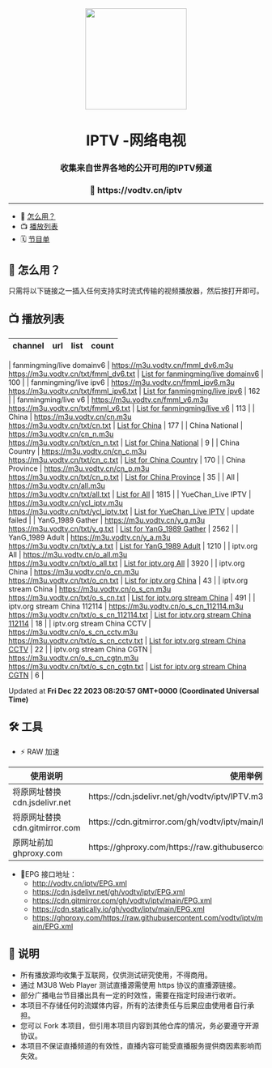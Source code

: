 <div align="center">
<img src="https://vodtv.gitee.io/img/iptv/logo.png" height="200"/>
<h1 align="center">IPTV -网络电视</h1>
<h3>收集来自世界各地的公开可用的IPTV频道</h3>
<h3>🔗 https://vodtv.cn/iptv</h3>
</div>

---

- 🚀 [怎么用？](#怎么用)
- 📺 [播放列表](#播放列表)
- 🗓 [节目单](#节目单)

## 🚀 怎么用？

只需将以下链接之一插入任何支持实时流式传输的视频播放器，然后按打开即可。

## 📺 播放列表

| channel | url | list | count |
| ------- | --- | ---- | ----- |

| fanmingming/live domainv6 | <https://m3u.vodtv.cn/fmml_dv6.m3u> <br> <https://m3u.vodtv.cn/txt/fmml_dv6.txt> | [List for fanmingming/live domainv6](https://m3u.vodtv.cn/list/fmml_dv6.list) | 100 |
| fanmingming/live ipv6 | <https://m3u.vodtv.cn/fmml_ipv6.m3u> <br> <https://m3u.vodtv.cn/txt/fmml_ipv6.txt> | [List for fanmingming/live ipv6](https://m3u.vodtv.cn/list/fmml_ipv6.list) | 162 |
| fanmingming/live v6 | <https://m3u.vodtv.cn/fmml_v6.m3u> <br> <https://m3u.vodtv.cn/txt/fmml_v6.txt> | [List for fanmingming/live v6](https://m3u.vodtv.cn/list/fmml_v6.list) | 113 |
| China | <https://m3u.vodtv.cn/cn.m3u> <br> <https://m3u.vodtv.cn/txt/cn.txt> | [List for China](https://m3u.vodtv.cn/list/cn.list) | 177 |
| China National | <https://m3u.vodtv.cn/cn_n.m3u> <br> <https://m3u.vodtv.cn/txt/cn_n.txt> | [List for China National](https://m3u.vodtv.cn/list/cn_n.list) | 9 |
| China Country | <https://m3u.vodtv.cn/cn_c.m3u> <br> <https://m3u.vodtv.cn/txt/cn_c.txt> | [List for China Country](https://m3u.vodtv.cn/list/cn_c.list) | 170 |
| China Province | <https://m3u.vodtv.cn/cn_p.m3u> <br> <https://m3u.vodtv.cn/txt/cn_p.txt> | [List for China Province](https://m3u.vodtv.cn/list/cn_p.list) | 35 |
| All | <https://m3u.vodtv.cn/all.m3u> <br> <https://m3u.vodtv.cn/txt/all.txt> | [List for All](https://m3u.vodtv.cn/list/all.list) | 1815 |
| YueChan_Live IPTV | <https://m3u.vodtv.cn/ycl_iptv.m3u> <br> <https://m3u.vodtv.cn/txt/ycl_iptv.txt> | [List for YueChan_Live IPTV](https://m3u.vodtv.cn/list/ycl_iptv.list) | update failed |
| YanG_1989 Gather | <https://m3u.vodtv.cn/y_g.m3u> <br> <https://m3u.vodtv.cn/txt/y_g.txt> | [List for YanG_1989 Gather](https://m3u.vodtv.cn/list/y_g.list) | 2562 |
| YanG_1989 Adult | <https://m3u.vodtv.cn/y_a.m3u> <br> <https://m3u.vodtv.cn/txt/y_a.txt> | [List for YanG_1989 Adult](https://m3u.vodtv.cn/list/y_a.list) | 1210 |
| iptv.org All | <https://m3u.vodtv.cn/o_all.m3u> <br> <https://m3u.vodtv.cn/txt/o_all.txt> | [List for iptv.org All](https://m3u.vodtv.cn/list/o_all.list) | 3920 |
| iptv.org China | <https://m3u.vodtv.cn/o_cn.m3u> <br> <https://m3u.vodtv.cn/txt/o_cn.txt> | [List for iptv.org China](https://m3u.vodtv.cn/list/o_cn.list) | 43 |
| iptv.org stream China | <https://m3u.vodtv.cn/o_s_cn.m3u> <br> <https://m3u.vodtv.cn/txt/o_s_cn.txt> | [List for iptv.org stream China](https://m3u.vodtv.cn/list/o_s_cn.list) | 491 |
| iptv.org stream China 112114 | <https://m3u.vodtv.cn/o_s_cn_112114.m3u> <br> <https://m3u.vodtv.cn/txt/o_s_cn_112114.txt> | [List for iptv.org stream China 112114](https://m3u.vodtv.cn/list/o_s_cn_112114.list) | 18 |
| iptv.org stream China CCTV | <https://m3u.vodtv.cn/o_s_cn_cctv.m3u> <br> <https://m3u.vodtv.cn/txt/o_s_cn_cctv.txt> | [List for iptv.org stream China CCTV](https://m3u.vodtv.cn/list/o_s_cn_cctv.list) | 22 |
| iptv.org stream China CGTN | <https://m3u.vodtv.cn/o_s_cn_cgtn.m3u> <br> <https://m3u.vodtv.cn/txt/o_s_cn_cgtn.txt> | [List for iptv.org stream China CGTN](https://m3u.vodtv.cn/list/o_s_cn_cgtn.list) | 6 |

Updated at **Fri Dec 22 2023 08:20:57 GMT+0000 (Coordinated Universal Time)**

## 🛠️ 工具

- ⚡️ RAW 加速
<table>
  <thead>
    <tr>
      <th>使用说明</th>
      <th>使用举例 </th>
    </tr>
  </thead>
  <tbody>
    <tr>
      <td>将原网址替换cdn.jsdelivr.net</td>
      <td>https://cdn.jsdelivr.net/gh/vodtv/iptv/IPTV.m3u</td>
    </tr>
     <tr>
      <td>将原网址替换cdn.gitmirror.com</td>
      <td>https://cdn.gitmirror.com/gh/vodtv/iptv/main/IPTV.m3u</td>
    </tr>
    <tr>
      <td>原网址前加ghproxy.com</td>
      <td>https://ghproxy.com/https://raw.githubusercontent.com/vodtv/iptv/main/IPTV.m3u</td>
    </tr>
  </tbody>
</table>

- 📆EPG 接口地址：
  - http://vodtv.cn/iptv/EPG.xml
  - https://cdn.jsdelivr.net/gh/vodtv/iptv/EPG.xml
  - https://cdn.gitmirror.com/gh/vodtv/iptv/main/EPG.xml
  - https://cdn.statically.io/gh/vodtv/iptv/main/EPG.xml
  - https://ghproxy.com/https://raw.githubusercontent.com/vodtv/iptv/main/EPG.xml

## 📖 说明

- 所有播放源均收集于互联网，仅供测试研究使用，不得商用。
- 通过 M3U8 Web Player 测试直播源需使用 https 协议的直播源链接。
- 部分广播电台节目播出具有一定的时效性，需要在指定时段进行收听。
- 本项目不存储任何的流媒体内容，所有的法律责任与后果应由使用者自行承担。
- 您可以 Fork 本项目，但引用本项目内容到其他仓库的情况，务必要遵守开源协议。
- 本项目不保证直播频道的有效性，直播内容可能受直播服务提供商因素影响而失效。
